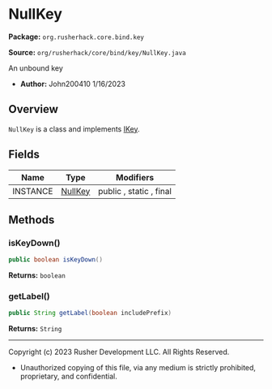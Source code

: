 # NullKey

**Package:** `org.rusherhack.core.bind.key`

**Source:** `org/rusherhack/core/bind/key/NullKey.java`

An unbound key
* **Author:** John200410 1/16/2023



## Overview

`NullKey` is a class and implements [IKey](IKey.md).

## Fields

| Name | Type | Modifiers |
|------|------|----------|
| INSTANCE | [NullKey](NullKey.md) | public , static , final |


## Methods

### isKeyDown()

```java
public boolean isKeyDown()
```

**Returns:** `boolean`

### getLabel()

```java
public String getLabel(boolean includePrefix)
```

**Returns:** `String`

---

Copyright (c) 2023 Rusher Development LLC. All Rights Reserved.
* Unauthorized copying of this file, via any medium is strictly prohibited, proprietary, and confidential.
